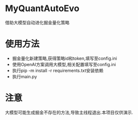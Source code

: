 # MyQuantAutoEvo
借助大模型自动进化掘金量化策略

# 使用方法
- 掘金量化新建策略,获得策略id和token,填写至config.ini
- 使用OpenAI方案调用大模型,相关配置填写至config.ini
- 执行pip -m install -r requirements.txt安装依赖
- 执行main.py

# 注意
大模型可能生成掘金不存在的方法,导致主线程退出.本项目仅供演示.
